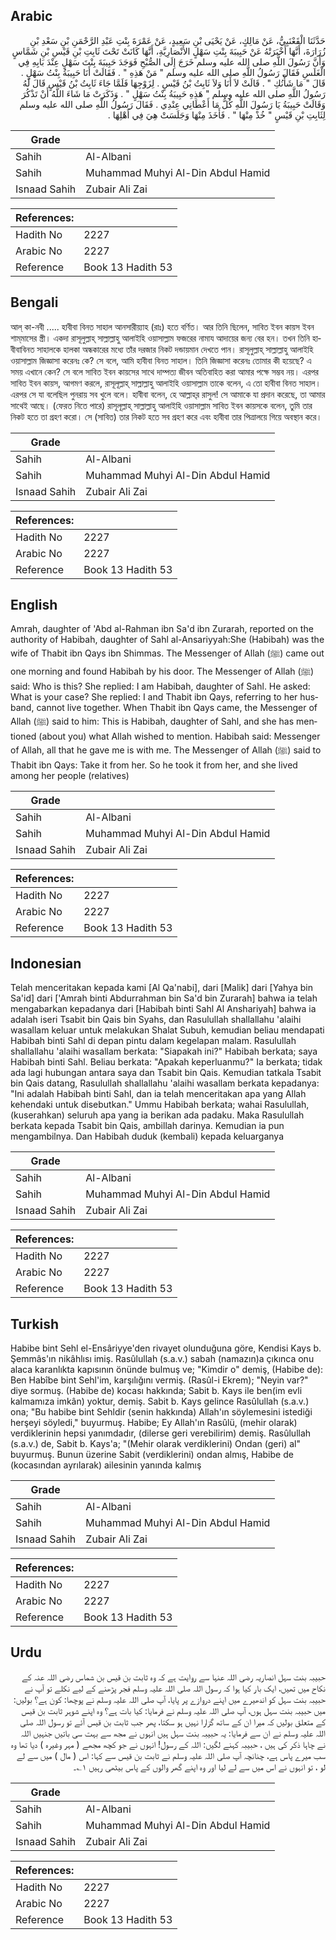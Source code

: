 ## Arabic


<div dir="rtl" lang="ar" style={{fontSize:'larger',backgroundColor:'#f8f9fa',padding:20}}>
حَدَّثَنَا الْقَعْنَبِيُّ، عَنْ مَالِكٍ، عَنْ يَحْيَى بْنِ سَعِيدٍ، عَنْ عَمْرَةَ بِنْتِ عَبْدِ الرَّحْمَنِ بْنِ سَعْدِ بْنِ زُرَارَةَ، أَنَّهَا أَخْبَرَتْهُ عَنْ حَبِيبَةَ بِنْتِ سَهْلٍ الأَنْصَارِيَّةِ، أَنَّهَا كَانَتْ تَحْتَ ثَابِتِ بْنِ قَيْسِ بْنِ شَمَّاسٍ وَأَنَّ رَسُولَ اللَّهِ صلى الله عليه وسلم خَرَجَ إِلَى الصُّبْحِ فَوَجَدَ حَبِيبَةَ بِنْتَ سَهْلٍ عِنْدَ بَابِهِ فِي الْغَلَسِ فَقَالَ رَسُولُ اللَّهِ صلى الله عليه وسلم ‏"‏ مَنْ هَذِهِ ‏"‏ ‏.‏ فَقَالَتْ أَنَا حَبِيبَةُ بِنْتُ سَهْلٍ ‏.‏ قَالَ ‏"‏ مَا شَأْنُكِ ‏"‏ ‏.‏ قَالَتْ لاَ أَنَا وَلاَ ثَابِتُ بْنُ قَيْسٍ ‏.‏ لِزَوْجِهَا فَلَمَّا جَاءَ ثَابِتُ بْنُ قَيْسٍ قَالَ لَهُ رَسُولُ اللَّهِ صلى الله عليه وسلم ‏"‏ هَذِهِ حَبِيبَةُ بِنْتُ سَهْلٍ ‏"‏ ‏.‏ وَذَكَرَتْ مَا شَاءَ اللَّهُ أَنْ تَذْكُرَ وَقَالَتْ حَبِيبَةُ يَا رَسُولَ اللَّهِ كُلُّ مَا أَعْطَانِي عِنْدِي ‏.‏ فَقَالَ رَسُولُ اللَّهِ صلى الله عليه وسلم لِثَابِتِ بْنِ قَيْسٍ ‏"‏ خُذْ مِنْهَا ‏"‏ ‏.‏ فَأَخَذَ مِنْهَا وَجَلَسَتْ هِيَ فِي أَهْلِهَا ‏.‏
</div>
<div style={{backgroundColor:'#f8f9fa',padding:20, marginBottom: 10}}><table> <thead> <tr> <th>Grade</th> <th></th> </tr> </thead> <tbody> <tr><td>Sahih</td><td>Al-Albani</td></tr><tr><td>Sahih</td><td>Muhammad Muhyi Al-Din Abdul Hamid</td></tr><tr><td>Isnaad Sahih</td><td>Zubair Ali Zai</td></tr></tbody></table><table> <thead> <tr> <th>References:</th> <th></th> </tr> </thead> <tbody><tr><td>Hadith No</td><td>2227</td></tr><tr><td>Arabic No</td><td>2227</td></tr><tr><td>Reference</td><td>Book 13 Hadith 53</td></tr></tbody></table></div>

## Bengali


<div dir="ltr" lang="bn" style={{fontSize:'larger',backgroundColor:'#f8f9fa',padding:20}}>
আল্ কা-নবী ..... হাবীবা বিনত সাহাল আনসারীয়্যাহ (রাঃ) হতে বর্ণিত। আর তিনি ছিলেন, সাবিত ইবন কায়স ইবন শাম্‌মাসের স্ত্রী। একদা রাসূলুল্লাহ্ সাল্লাল্লাহু আলাইহি ওয়াসাল্লাম ফজরের নামায আদায়ের জন্য বের হন। তখন তিনি হাবীবাবিনত সাহালকে হালকা অন্ধকারের মধ্যে তাঁর দরজার নিকট দন্ডায়মান দেখতে পান। রাসূলুল্লাহ্ সাল্লাল্লাহু আলাইহি ওয়াসাল্লাম জিজ্ঞাসা করেনঃ কে? সে বলে, আমি হাবীবা বিনত সাহাল। তিনি জিজ্ঞাসা করেনঃ তোমার কী হয়েছে? এ সময় এখানে কেন? সে বলে সাবিত ইবন কায়সের সাথে দাম্পত্য জীবন অতিবাহিত করা আমার পক্ষে সম্ভব নয়। এরপর সাবিত ইবন কায়স, আগমণ করলে, রাসূলূল্লাহ্ সাল্লাল্লাহু আলাইহি ওয়াসাল্লাম তাকে বলেন, এ তো হাবীবা বিনত সাহাল। এরপর সে যা বলেছিল পুনরায় সব খুলে বলে। হাবীবা বলেন, হে আল্লাহ্‌র রাসুল! সে আমাকে যা প্রদান করেছে, তা আমার সাথেই আছে। (ফেরত নিতে পারে) রাসূলূল্লাহ্ সাল্লাল্লাহু আলাইহি ওয়াসাল্লাম সাবিত ইবন কায়সকে বলেন, তুমি তার নিকট হতে তা গ্রহণ করো। সে (সাবিত) তার নিকট হতে সব গ্রহণ করে এবং হাবীবা তার পিত্রালয়ে গিয়ে অবস্থান করে।
</div>
<div style={{backgroundColor:'#f8f9fa',padding:20, marginBottom: 10}}><table> <thead> <tr> <th>Grade</th> <th></th> </tr> </thead> <tbody> <tr><td>Sahih</td><td>Al-Albani</td></tr><tr><td>Sahih</td><td>Muhammad Muhyi Al-Din Abdul Hamid</td></tr><tr><td>Isnaad Sahih</td><td>Zubair Ali Zai</td></tr></tbody></table><table> <thead> <tr> <th>References:</th> <th></th> </tr> </thead> <tbody><tr><td>Hadith No</td><td>2227</td></tr><tr><td>Arabic No</td><td>2227</td></tr><tr><td>Reference</td><td>Book 13 Hadith 53</td></tr></tbody></table></div>

## English


<div dir="ltr" lang="en" style={{fontSize:'larger',backgroundColor:'#f8f9fa',padding:20}}>
Amrah, daughter of 'Abd al-Rahman ibn Sa'd ibn Zurarah, reported on the authority of Habibah, daughter of Sahl al-Ansariyyah:She (Habibah) was the wife of Thabit ibn Qays ibn Shimmas. The Messenger of Allah (ﷺ) came out one morning and found Habibah by his door. The Messenger of Allah (ﷺ) said: Who is this? She replied: I am Habibah, daughter of Sahl. He asked: What is your case? She replied: I and Thabit ibn Qays, referring to her husband, cannot live together. When Thabit ibn Qays came, the Messenger of Allah (ﷺ) said to him: This is Habibah, daughter of Sahl, and she has mentioned (about you) what Allah wished to mention. Habibah said: Messenger of Allah, all that he gave me is with me. The Messenger of Allah (ﷺ) said to Thabit ibn Qays: Take it from her. So he took it from her, and she lived among her people (relatives)
</div>
<div style={{backgroundColor:'#f8f9fa',padding:20, marginBottom: 10}}><table> <thead> <tr> <th>Grade</th> <th></th> </tr> </thead> <tbody> <tr><td>Sahih</td><td>Al-Albani</td></tr><tr><td>Sahih</td><td>Muhammad Muhyi Al-Din Abdul Hamid</td></tr><tr><td>Isnaad Sahih</td><td>Zubair Ali Zai</td></tr></tbody></table><table> <thead> <tr> <th>References:</th> <th></th> </tr> </thead> <tbody><tr><td>Hadith No</td><td>2227</td></tr><tr><td>Arabic No</td><td>2227</td></tr><tr><td>Reference</td><td>Book 13 Hadith 53</td></tr></tbody></table></div>

## Indonesian


<div dir="ltr" lang="id" style={{fontSize:'larger',backgroundColor:'#f8f9fa',padding:20}}>
Telah menceritakan kepada kami [Al Qa'nabi], dari [Malik] dari [Yahya bin Sa'id] dari ['Amrah binti Abdurrahman bin Sa'd bin Zurarah] bahwa ia telah mengabarkan kepadanya dari [Habibah binti Sahl Al Anshariyah] bahwa ia adalah iseri Tsabit bin Qais bin Syahs, dan Rasulullah shallallahu 'alaihi wasallam keluar untuk melakukan Shalat Subuh, kemudian beliau mendapati Habibah binti Sahl di depan pintu dalam kegelapan malam. Rasulullah shallallahu 'alaihi wasallam berkata: "Siapakah ini?" Habibah berkata; saya Habibah binti Sahl. Beliau berkata: "Apakah keperluanmu?" Ia berkata; tidak ada lagi hubungan antara saya dan Tsabit bin Qais. Kemudian tatkala Tsabit bin Qais datang, Rasulullah shallallahu 'alaihi wasallam berkata kepadanya: "Ini adalah Habibah binti Sahl, dan ia telah menceritakan apa yang Allah kehendaki untuk disebutkan." Ummu Habibah berkata; wahai Rasulullah, (kuserahkan) seluruh apa yang ia berikan ada padaku. Maka Rasulullah berkata kepada Tsabit bin Qais, ambillah darinya. Kemudian ia pun mengambilnya. Dan Habibah duduk (kembali) kepada keluarganya
</div>
<div style={{backgroundColor:'#f8f9fa',padding:20, marginBottom: 10}}><table> <thead> <tr> <th>Grade</th> <th></th> </tr> </thead> <tbody> <tr><td>Sahih</td><td>Al-Albani</td></tr><tr><td>Sahih</td><td>Muhammad Muhyi Al-Din Abdul Hamid</td></tr><tr><td>Isnaad Sahih</td><td>Zubair Ali Zai</td></tr></tbody></table><table> <thead> <tr> <th>References:</th> <th></th> </tr> </thead> <tbody><tr><td>Hadith No</td><td>2227</td></tr><tr><td>Arabic No</td><td>2227</td></tr><tr><td>Reference</td><td>Book 13 Hadith 53</td></tr></tbody></table></div>

## Turkish


<div dir="ltr" lang="tr" style={{fontSize:'larger',backgroundColor:'#f8f9fa',padding:20}}>
Habibe bint Sehl el-Ensâriyye'den rivayet olunduğuna göre, Kendisi Kays b. Şemmâs'ın nikâhlısı imiş. Rasûlullah (s.a.v.) sabah (namazın)a çıkınca onu alaca karanlıkta kapısının önünde bulmuş ve; "Kimdir o" demiş, (Habibe de): Ben Habîbe bint Sehl'im, karşılığını vermiş. (Rasûl-i Ekrem); "Neyin var?" diye sormuş. (Habibe de) kocası hakkında; Sabit b. Kays ile ben(im evli kalmamıza imkân) yoktur, demiş. Sabit b. Kays gelince Rasûlullah (s.a.v.) ona; "Bu habibe bint Sehldir (senin hakkında) Allah'ın söylemesini istediği herşeyi söyledi," buyurmuş. Habibe; Ey Allah'ın Rasûlü, (mehir olarak) verdiklerinin hepsi yanımdadır, (dilerse geri verebilirim) demiş. Rasûlullah (s.a.v.) de, Sabit b. Kays'a; "(Mehir olarak verdiklerini) Ondan (geri) al" buyurmuş. Bunun üzerine Sabit (verdiklerini) ondan almış, Habibe de (kocasından ayrılarak) ailesinin yanında kalmış
</div>
<div style={{backgroundColor:'#f8f9fa',padding:20, marginBottom: 10}}><table> <thead> <tr> <th>Grade</th> <th></th> </tr> </thead> <tbody> <tr><td>Sahih</td><td>Al-Albani</td></tr><tr><td>Sahih</td><td>Muhammad Muhyi Al-Din Abdul Hamid</td></tr><tr><td>Isnaad Sahih</td><td>Zubair Ali Zai</td></tr></tbody></table><table> <thead> <tr> <th>References:</th> <th></th> </tr> </thead> <tbody><tr><td>Hadith No</td><td>2227</td></tr><tr><td>Arabic No</td><td>2227</td></tr><tr><td>Reference</td><td>Book 13 Hadith 53</td></tr></tbody></table></div>

## Urdu


<div dir="rtl" lang="ur" style={{fontSize:'larger',backgroundColor:'#f8f9fa',padding:20}}>
حبیبہ بنت سہل انصاریہ رضی اللہ عنہا سے روایت ہے کہ وہ ثابت بن قیس بن شماس رضی اللہ عنہ کے نکاح میں تھیں، ایک بار کیا ہوا کہ رسول اللہ صلی اللہ علیہ وسلم فجر پڑھنے کے لیے نکلے تو آپ نے حبیبہ بنت سہل کو اندھیرے میں اپنے دروازے پر پایا، آپ صلی اللہ علیہ وسلم نے پوچھا: کون ہے؟ بولیں: میں حبیبہ بنت سہل ہوں، آپ صلی اللہ علیہ وسلم نے فرمایا: کیا بات ہے؟ وہ اپنے شوہر ثابت بن قیس کے متعلق بولیں کہ میرا ان کے ساتھ گزارا نہیں ہو سکتا، پھر جب ثابت بن قیس آئے تو رسول اللہ صلی اللہ علیہ وسلم نے ان سے فرمایا: یہ حبیبہ بنت سہل ہیں انہوں نے مجھ سے بہت سی باتیں جنہیں اللہ نے چاہا ذکر کی ہیں ، حبیبہ کہنے لگیں: اللہ کے رسول! انہوں نے جو کچھ مجھے ( مہر وغیرہ ) دیا تھا وہ سب میرے پاس ہے، چنانچہ آپ صلی اللہ علیہ وسلم نے ثابت بن قیس سے کہا: اس ( مال ) میں سے لے لو ، تو انہوں نے اس میں سے لے لیا اور وہ اپنے گھر والوں کے پاس بیٹھی رہیں ۱؎۔
</div>
<div style={{backgroundColor:'#f8f9fa',padding:20, marginBottom: 10}}><table> <thead> <tr> <th>Grade</th> <th></th> </tr> </thead> <tbody> <tr><td>Sahih</td><td>Al-Albani</td></tr><tr><td>Sahih</td><td>Muhammad Muhyi Al-Din Abdul Hamid</td></tr><tr><td>Isnaad Sahih</td><td>Zubair Ali Zai</td></tr></tbody></table><table> <thead> <tr> <th>References:</th> <th></th> </tr> </thead> <tbody><tr><td>Hadith No</td><td>2227</td></tr><tr><td>Arabic No</td><td>2227</td></tr><tr><td>Reference</td><td>Book 13 Hadith 53</td></tr></tbody></table></div>